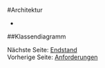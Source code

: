 #Architektur

-

##Klassendiagramm

Nächste Seite: [Endstand](04_ENDSTAND.md)<br/>
Vorherige Seite: [Anforderungen](02_ANFORDERUNGEN.md)
